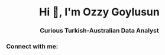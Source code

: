 <h1 align="center">Hi 👋, I'm Ozzy Goylusun</h1>
<h3 align="center">Curious Turkish-Australian Data Analyst</h3>

<h3 align="left">Connect with me:</h3>
<p align="left">
</p>
